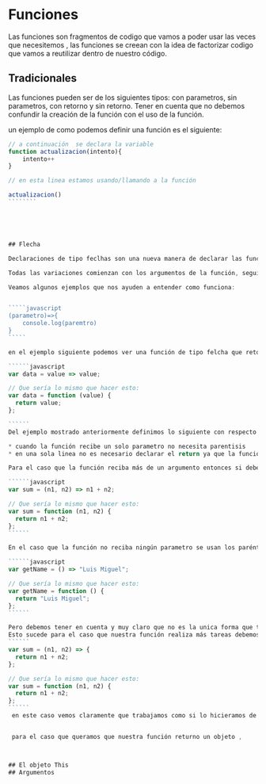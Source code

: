 # Funciones
Las funciones son fragmentos de codigo que vamos a poder usar las veces que necesitemos , las funciones se creean con la idea de factorizar codigo que vamos a reutilizar dentro de nuestro código.

## Tradicionales

Las funciones pueden ser de los siguientes tipos: 
con parametros, sin parametros, con retorno y sin retorno. Tener en cuenta que no debemos confundir la creación de la función con el uso de la función.

un ejemplo de como podemos definir una función es el siguiente:

`````````javascript
// a continuación  se declara la variable
function actualizacion(intento){
	intento++
}

// en esta linea estamos usando/llamando a la función

actualizacion()
````````





## Flecha

Declaraciones de tipo feclhas son una nueva manera de declarar las funciones la cual a su vez tiene diferentes formas de poder ser declaradas, dependiendo en la mayoria de casos de los que quieras realizar.

Todas las variaciones comienzan con los argumentos de la función, seguidos por la flecha, seguidos por el contenido de la función. Tanto los argumentos como el contenido pueden tener diferentes formas dependiendo de su uso.

Veamos algunos ejemplos que nos ayuden a entender como funciona:


`````javascript
(parametro)=>{
	console.log(paremtro)
}
`````

en el ejemplo siguiente podemos ver una función de tipo felcha que retorna su mismo valor  y su equivalente en JS

``````javascript
var data = value => value;

// Que sería lo mismo que hacer esto:
var data = function (value) {
  return value;
};

``````
Del ejemplo mostrado anteriormente definimos lo siguiente con respecto a la función de tipo flecha:

* cuando la función recibe un solo parametro no necesita parentisis
* en una sola linea no es necesario declarar el return ya que la función flecha retorarnara el primer argumento que encuentre.

Para el caso que la función reciba más de un argumento entonces si debemos hacer uso de los parentisis :

``````javascript
var sum = (n1, n2) => n1 + n2;

// Que sería lo mismo que hacer esto:
var sum = function (n1, n2) {
  return n1 + n2;
};
``````

En el caso que la función no reciba ningún parametro se usan los paréntisis solos

``````javascript
var getName = () => "Luis Miguel";

// Que sería lo mismo que hacer esto:
var getName = function () {
  return "Luis Miguel";
};
``````

Pero debemos tener en cuenta y muy claro que no es la unica forma que tenemos para declarar una función de tipo flecha y podemos decir que recurrimos de una otra manera a una sintaxis más tradicional.
Esto sucede para el caso que nuestra función realiza más tareas debemos encapsular nuestro contenido entre llaves y usar explicitamente el return en nuestra función
``````
var sum = (n1, n2) => {
  return n1 + n2;
};

// Que sería lo mismo que hacer esto:
var sum = function (n1, n2) {
  return n1 + n2;
};
``````
 en este caso vemos claramente que trabajamos como si lo hicieramos de manera tradicional , pero lo que debemos de tener en cuenta es que el valor arguments no se encontara disponible.


 para el caso que queramos que nuestra función returno un objeto , 



## El objeto This
## Argumentos
